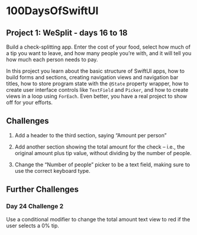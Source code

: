 # 100DaysOfSwiftUI
## Project 1: WeSplit - days 16 to 18
Build a check-splitting app. Enter the cost of your food, select how much of a tip you want to leave, and how many people you’re with, and it will tell you how much each person needs to pay.

In this project you learn about the basic structure of SwiftUI apps, how to build forms and sections, creating navigation views and navigation bar titles, how to store program state with the ``@State`` property wrapper, how to create user interface controls like ``TextField`` and ``Picker``, and how to create views in a loop using ``ForEach``. Even better, you have a real project to show off for your efforts.

## Challenges

1. Add a header to the third section, saying “Amount per person”

2. Add another section showing the total amount for the check – i.e., the original amount plus tip value, without dividing by the number of people.

3. Change the “Number of people” picker to be a text field, making sure to use the correct keyboard type.

## Further Challenges
### Day 24 Challenge 2
Use a conditional modifier to change the total amount text view to red if the user selects a 0% tip.
